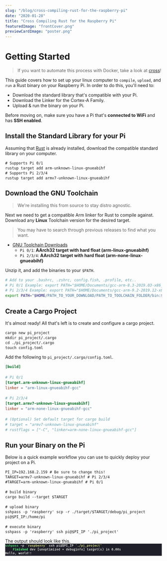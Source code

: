 ```yaml
---
slug: "/blog/cross-compiling-rust-for-the-raspberry-pi"
date: "2020-01-28"
title: "Cross Compiling Rust for the Raspberry Pi"
featuredImage: "frontCover.png"
previewCardImage: "poster.png"
---
```


# Getting Started

> If you want to automate this process with Docker, take a look at [cross](https://github.com/rust-embedded/cross)!

This guide covers how to set up your linux computer to `compile`, `upload`, and `run` a Rust binary on your Raspberry Pi. In order to do this, you'll need to:

- Download the standard library that's compatible with your Pi.
- Download the Linker for the Cortex-A Family.
- Upload & run the binary on your Pi.

Before moving on, make sure you have a Pi that's **connected to WiFi** and has **SSH enabled**.

## Install the Standard Library for your Pi

Assuming that [Rust](https://www.rust-lang.org/) is already installed, download the compatible standard library on your computer.

```shell{outputLines: 1,3}{promptUser: carlos}{promptHost: computer}
# Supports Pi 0/1
rustup target add arm-unknown-linux-gnueabihf
# Supports Pi 2/3/4
rustup target add armv7-unknown-linux-gnueabihf
```

## Download the GNU Toolchain

> We're installing this from source to stay distro agnostic.

Next we need to get a compatible Arm linker for Rust to compile against. Download any **Linux** Toolchain version for the desired target.

> You may have to search through previous releases to find what you want.

- [GNU Toolchain Downloads](https://developer.arm.com/tools-and-software/open-source-software/developer-tools/gnu-toolchain/gnu-a/downloads)
  - `Pi 0/1`: **AArch32 target with hard float (arm-linux-gnueabihf)**
  - `Pi 2/3/4`: **AArch32 target with hard float (arm-none-linux-gnueabihf)**

Unzip it, and add the binaries to your `$PATH`.

```bash
# Add to your .bashrc, .zshrc, config.fish, .profile, etc..
# Pi 0/1 Example: export PATH="$HOME/Documents/gcc-arm-8.3-2019.03-x86_64-arm-linux-gnueabihf/bin:$PATH"
# Pi 2/3/4 Example: export PATH="$HOME/Documents/gcc-arm-9.2-2019.12-x86_64-arm-none-linux-gnueabihf/bin:$PATH"
export PATH="$HOME/PATH_TO_YOUR_DOWNLOAD/PATH_TO_TOOLCHAIN_FOLDER/bin:$PATH"
```

## Create a Cargo Project

It's almost ready! All that's left is to create and configure a cargo project.

```shell{promptUser: carlos}{promptHost: computer}
cargo new pi_project
mkdir pi_project/.cargo
cd ./pi_project/.cargo
touch config.toml
```

Add the following to `pi_project/.cargo/config.toml`.

```toml
[build]

# Pi 0/1
[target.arm-unknown-linux-gnueabihf]
linker = "arm-linux-gnueabihf-gcc"

# Pi 2/3/4
[target.armv7-unknown-linux-gnueabihf]
linker = "arm-none-linux-gnueabihf-gcc"

# (Optional) Set default target for cargo build
# target = "armv7-unknown-linux-gnueabihf"
# rustflags = ["-C", "linker=arm-none-linux-gnueabihf-gcc"]
```

## Run your Binary on the Pi

Below is a quick example workflow you can use to quickly deploy your project on a Pi.

```shell {outputLines: 3-5,7-8,10-11}{promptUser: carlos}{promptHost: computer}
PI_IP=192.168.2.159 # Be sure to change this!
TARGET=armv7-unknown-linux-gnueabihf # Pi 2/3/4
#TARGET=arm-unknown-linux-gnueabihf # Pi 0/1

# build binary
cargo build --target $TARGET

# upload binary
sshpass -p 'raspberry' scp -r ./target/$TARGET/debug/pi_project pi@$PI_IP:/home/pi

# execute binary
sshpass -p 'raspberry' ssh pi@$PI_IP './pi_project'
```

The output should look like this.
![example output of the Rust program](./demo.png)

